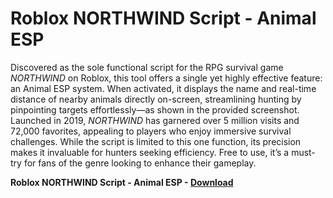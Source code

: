 <h1>Roblox NORTHWIND Script - Animal ESP</h1>

Discovered as the sole functional script for the RPG survival game *NORTHWIND* on Roblox, this tool offers a single yet highly effective feature: an Animal ESP system. When activated, it displays the name and real-time distance of nearby animals directly on-screen, streamlining hunting by pinpointing targets effortlessly—as shown in the provided screenshot. Launched in 2019, *NORTHWIND* has garnered over 5 million visits and 72,000 favorites, appealing to players who enjoy immersive survival challenges. While the script is limited to this one function, its precision makes it invaluable for hunters seeking efficiency. Free to use, it’s a must-try for fans of the genre looking to enhance their gameplay.

**Roblox NORTHWIND Script - Animal ESP - [Download](https://www.dlgram.com/public/files/api.php?shortened=KRAN8a)**


